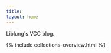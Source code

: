 ```yaml
---
title:
layout: home
---
```


<style>
ul
{
    display:none;
}
ul li
{
    margin-bottom:10px;
    border-bottom:1px solid rgba(0,0,0,50);
}
</style>

Liblung's VCC blog.

{% include collections-overview.html %}
